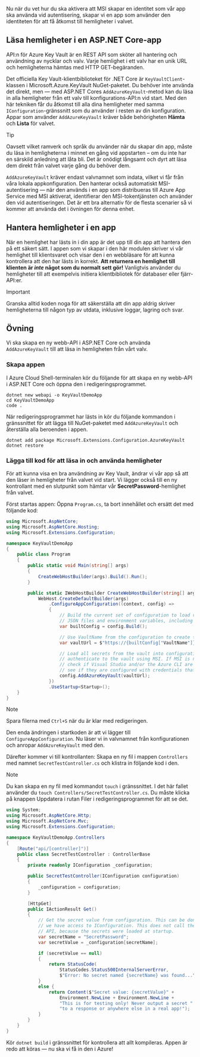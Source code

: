 Nu när du vet hur du ska aktivera att MSI skapar en identitet som vår app ska använda vid autentisering, skapar vi en app som använder den identiteten för att få åtkomst till hemligheter i valvet.

## <a name="reading-secrets-in-an-aspnet-core-app"></a>Läsa hemligheter i en ASP.NET Core-app

API:n för Azure Key Vault är en REST API som sköter all hantering och användning av nycklar och valv. Varje hemlighet i ett valv har en unik URL och hemligheterna hämtas med HTTP GET-begäranden.

Det officiella Key Vault-klientbiblioteket för .NET Core är `KeyVaultClient`-klassen i Microsoft.Azure.KeyVault NuGet-paketet. Du behöver inte använda det direkt, men &mdash; med ASP.NET Cores `AddAzureKeyVault`-metod kan du läsa in alla hemligheter från ett valv till konfigurations-API:n vid start. Med den här tekniken får du åtkomst till alla dina hemligheter med samma `IConfiguration`-gränssnitt som du använder i resten av din konfiguration. Appar som använder `AddAzureKeyVault` kräver både behörigheten **Hämta** och **Lista** för valvet.

> [!TIP]
> Oavsett vilket ramverk och språk du använder när du skapar din app, måste du läsa in hemligheterna i minnet en gång vid appstarten – om du inte har en särskild anledning att låta bli. Det är onödigt långsamt och dyrt att läsa dem direkt från valvet varje gång du behöver dem.

`AddAzureKeyVault` kräver endast valvnamnet som indata, vilket vi får från våra lokala appkonfiguration. Den hanterar också automatiskt MSI-autentisering &mdash; när den används i en app som distribueras till Azure App Service med MSI aktiverat, identifierar den MSI-tokentjänsten och använder den vid autentiseringen. Det är ett bra alternativ för de flesta scenarier så vi kommer att använda det i övningen för denna enhet.

## <a name="handling-secrets-in-an-app"></a>Hantera hemligheter i en app

När en hemlighet har lästs in i din app är det upp till din app att hantera den på ett säkert sätt. I appen som vi skapar i den här modulen skriver vi vår hemlighet till klientsvaret och visar den i en webbläsare för att kunna kontrollera att den har lästs in korrekt. **Att returnera en hemlighet till klienten är *inte* något som du normalt sett gör!** Vanligtvis använder du hemligheter till att exempelvis initiera klientbibliotek för databaser eller fjärr-API:er.

> [!IMPORTANT]
> Granska alltid koden noga för att säkerställa att din app aldrig skriver hemligheterna till någon typ av utdata, inklusive loggar, lagring och svar.

## <a name="exercise"></a>Övning

Vi ska skapa en ny webb-API i ASP.NET Core och använda `AddAzureKeyVault` till att läsa in hemligheten från vårt valv.

### <a name="create-the-app"></a>Skapa appen

I Azure Cloud Shell-terminalen kör du följande för att skapa en ny webb-API i ASP.NET Core och öppna den i redigeringsprogrammet.

```console
dotnet new webapi -o KeyVaultDemoApp
cd KeyVaultDemoApp
code .
```

När redigeringsprogrammet har lästs in kör du följande kommandon i gränssnittet för att lägga till NuGet-paketet med `AddAzureKeyVault` och återställa alla beroenden i appen.

```console
dotnet add package Microsoft.Extensions.Configuration.AzureKeyVault
dotnet restore
```

### <a name="add-code-to-load-and-use-secrets"></a>Lägga till kod för att läsa in och använda hemligheter

För att kunna visa en bra användning av Key Vault, ändrar vi vår app så att den läser in hemligheter från valvet vid start. Vi lägger också till en ny kontrollant med en slutpunkt som hämtar vår **SecretPassword**-hemlighet från valvet.

Först startas appen: Öppna `Program.cs`, ta bort innehållet och ersätt det med följande kod:

```csharp
using Microsoft.AspNetCore;
using Microsoft.AspNetCore.Hosting;
using Microsoft.Extensions.Configuration;

namespace KeyVaultDemoApp
{
    public class Program
    {
        public static void Main(string[] args)
        {
            CreateWebHostBuilder(args).Build().Run();
        }

        public static IWebHostBuilder CreateWebHostBuilder(string[] args) =>
            WebHost.CreateDefaultBuilder(args)
                .ConfigureAppConfiguration((context, config) =>
                {
                    // Build the current set of configuration to load values from
                    // JSON files and environment variables, including VaultName.
                    var builtConfig = config.Build();

                    // Use VaultName from the configuration to create the full vault URL.
                    var vaultUrl = $"https://{builtConfig["VaultName"]}.vault.azure.net/";

                    // Load all secrets from the vault into configuration. This will automatically
                    // authenticate to the vault using MSI. If MSI is not available, it will
                    // check if Visual Studio and/or the Azure CLI are installed locally and
                    // see if they are configured with credentials that can access the vault.
                    config.AddAzureKeyVault(vaultUrl);
                })
                .UseStartup<Startup>();
    }
}
```

> [!NOTE]
> Spara filerna med `Ctrl+S` när du är klar med redigeringen.

Den enda ändringen i startkoden är att vi lägger till `ConfigureAppConfiguration`. Nu läser vi in valvnamnet från konfigurationen och anropar `AddAzureKeyVault` med den.

Därefter kommer vi till kontrollanten: Skapa en ny fil i mappen `Controllers` med namnet `SecretTestController.cs` och klistra in följande kod i den.

> [!NOTE]
> Du kan skapa en ny fil med kommandot `touch` i gränssnittet. I det här fallet använder du `touch Controllers/SecretTestController.cs`. Du måste klicka på knappen Uppdatera i rutan Filer i redigeringsprogrammet för att se det.

```csharp
using System;
using Microsoft.AspNetCore.Http;
using Microsoft.AspNetCore.Mvc;
using Microsoft.Extensions.Configuration;

namespace KeyVaultDemoApp.Controllers
{
    [Route("api/[controller]")]
    public class SecretTestController : ControllerBase
    {
        private readonly IConfiguration _configuration;

        public SecretTestController(IConfiguration configuration)
        {
            _configuration = configuration;
        }

        [HttpGet]
        public IActionResult Get()
        {
            // Get the secret value from configuration. This can be done anywhere
            // we have access to IConfiguration. This does not call the Key Vault
            // API, because the secrets were loaded at startup.
            var secretName = "SecretPassword";
            var secretValue = _configuration[secretName];

            if (secretValue == null)
            {
                return StatusCode(
                    StatusCodes.Status500InternalServerError,
                    $"Error: No secret named {secretName} was found...");
            }
            else {
                return Content($"Secret value: {secretValue}" +
                    Environment.NewLine + Environment.NewLine +
                    "This is for testing only! Never output a secret " +
                    "to a response or anywhere else in a real app!");
            }
        }
    }
}
```

Kör `dotnet build` i gränssnittet för kontrollera att allt kompileras. Appen är redo att köras &mdash; nu ska vi få in den i Azure!